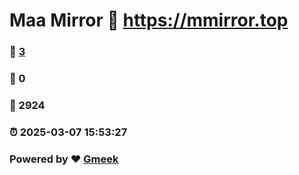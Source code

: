 # Maa Mirror :link: https://mmirror.top 
### :page_facing_up: [3](https://mmirror.top/tag.html) 
### :speech_balloon: 0 
### :hibiscus: 2924 
### :alarm_clock: 2025-03-07 15:53:27 
### Powered by :heart: [Gmeek](https://github.com/Meekdai/Gmeek)

